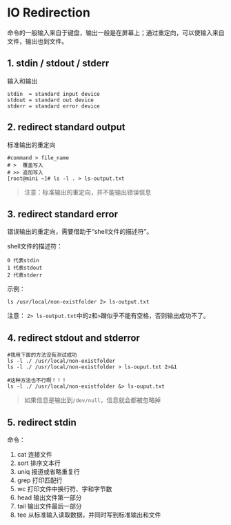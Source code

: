 # IO Redirection #

命令的一般输入来自于键盘，输出一般是在屏幕上；通过重定向，可以使输入来自文件，输出也到文件。

## 1. stdin / stdout / stderr ##

输入和输出

	stdin  = standard input device
	stdout = standard out device
	stderr = standard error device


## 2. redirect standard output ##

标准输出的重定向

	#command > file_name
	# >  覆盖写入
	# >> 追加写入
	[root@mini ~]# ls -l . > ls-output.txt

> 注意：标准输出的重定向，并不能输出错误信息

## 3. redirect standard error ##

错误输出的重定向，需要借助于“shell文件的描述符”。

shell文件的描述符：

	0 代表stdin
	1 代表stdout
	2 代表stderr

示例：

	ls /usr/local/non-existfolder 2> ls-output.txt

注意： `2> ls-output.txt`中的`2`和`>`蹭似乎不能有空格，否则输出成功不了。

## 4. redirect stdout and stderror ##

	#我用下面的方法没有测试成功
	ls -l ./ /usr/local/non-existfolder
	ls -l ./ /usr/local/non-existfolder > ls-ouput.txt 2>&1

	#这种方法也不行啊！！！
	ls -l ./ /usr/local/non-existfolder &> ls-ouput.txt

> 如果信息是输出到`/dev/null`，信息就会都被忽略掉


## 5. redirect stdin ##

命令：

1. cat      连接文件
2. sort     排序文本行
3. uniq     报道或省略重复行
4. grep     打印匹配行
5. wc       打印文件中换行符、字和字节数
6. head     输出文件第一部分
7. tail     输出文件最后一部分
8. tee      从标准输入读取数据，并同时写到标准输出和文件





